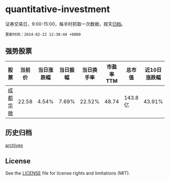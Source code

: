 # quantitative-investment

证券交易日，9:00-15:00，每半时抓取一次数据，按天[归档](archives)。

`更新时间：2024-02-22 12:30:44 +0800`

## 强势股票

|股票|当前价|当日涨跌幅|当日振幅|当日换手率|市盈率TTM|总市值|近10日涨跌幅|
|----|----|----|----|----|----|----|----|
|[成都华微](https://xueqiu.com/S/SH688709)|22.58|4.54%|7.69%|22.52%|48.74|143.8亿|43.91%|

## 历史归档

[archives](archives)

## License

See the [LICENSE](LICENSE) file for license rights and limitations (MIT).